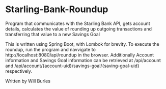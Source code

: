 # Starling-Bank-Roundup
Program that communicates with the Starling Bank API, gets account details, calculates the value of rounding up outgoing transactions and transferring that value to a new Savings Goal

This is written using Spring Boot, with Lombok for brevity. To execute the roundup, run the program and navvigate to http://localhost:8080/api/roundup in the browser.
Additionally Account information and Savings Goal information can be retrieved at /api/account and /api/account/{account-uid}/savings-goal/{saving-goal-uid} respectively.

Written by Will Burles
